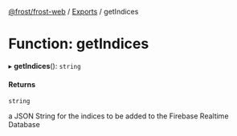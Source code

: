 [@frost/frost-web](../modules.md) / [Exports](../modules.md) / getIndices

# Function: getIndices

▸ **getIndices**(): `string`

#### Returns

`string`

a JSON String for the indices to be added to the Firebase Realtime Database
